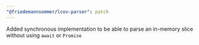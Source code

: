 ```yaml
---
"@friedemannsommer/lcov-parser": patch
---
```


Added synchronous implementation to be able to parse an in-memory slice without using `await` or `Promise`
